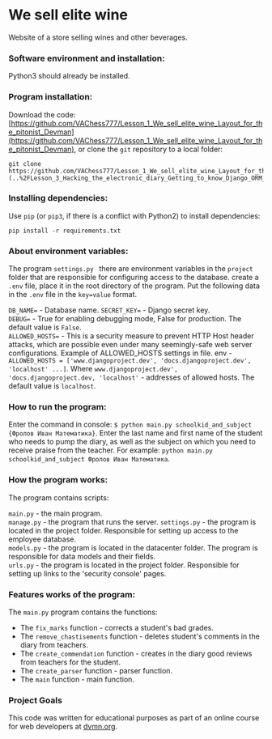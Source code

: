 # We sell elite wine

Website of a store selling wines and other beverages.

### Software environment and installation:

Python3 should already be installed.

### Program installation:

Download the code: [https://github.com/VAChess777/Lesson_1_We_sell_elite_wine_Layout_for_the_pitonist_Devman](https://github.com/VAChess777/Lesson_1_We_sell_elite_wine_Layout_for_the_pitonist_Devman), or clone the `git` repository to a local folder:
```
git clone https://github.com/VAChess777/Lesson_1_We_sell_elite_wine_Layout_for_the_pitonist_Devman[requirements.txt](..%2FLesson_3_Hacking_the_electronic_diary_Getting_to_know_Django_ORM_Devman%2Frequirements.txt)
```

### Installing dependencies:
 
Use `pip` (or `pip3`, if there is a conflict with Python2) to install dependencies:
```bach
pip install -r requirements.txt
```

### About environment variables:

The program `settings.py ` there are environment variables in the `project` folder that are responsible for configuring access to the database.
create a `.env` file, place it in the root directory of the program. Put the following data in the `.env` file in the `key=value` format.
                                                               
`DB_NAME=` - Database name. 
`SECRET_KEY=` - Django secret key.              
`DEBUG=` - True for enabling debugging mode, False for production. The default value is `False`.                                                         
`ALLOWED_HOSTS=` - This is a security measure to prevent HTTP Host header attacks, which are possible even under many seemingly-safe web server configurations.
Example of ALLOWED_HOSTS settings in file. env - `ALLOWED_HOSTS = ['www.djangoproject.dev', 'docs.djangoproject.dev', 'localhost' ...]`. Where
`www.djangoproject.dev', 'docs.djangoproject.dev, 'localhost'` -  addresses of allowed hosts. The default value is `localhost`.   

### How to run the program:

Enter the command in console: `$ python main.py schoolkid_and_subject {Фролов Иван Математика}`. Enter the last name and first name of the student who needs to pump the diary,
as well as the subject on which you need to receive praise from the teacher. For example: `python main.py schoolkid_and_subject Фролов Иван Математика`.

### How the program works:

The program contains scripts:

```main.py``` - the main program.  
```manage.py``` - the program that runs the server.
```settings.py``` - the program is located in the project folder. Responsible for setting up access to the employee database.   
```models.py``` - the program is located in the datacenter folder. The program is responsible for data models and their fields.          
```urls.py``` - the program is located in the project folder. Responsible for setting up links to the 'security console' pages.          
            
### Features works of the program:

The `main.py` program contains the functions:

* The `fix_marks` function - corrects a student's bad grades.
* The `remove_chastisements` function - deletes student's comments in the diary from teachers.
* The `create_commendation` function - creates in the diary good reviews from teachers for the student.
* The `create_parser` function - parser function.
* The `main` function - main function.

### Project Goals

This code was written for educational purposes as part of an online course for web developers at [dvmn.org](https://dvmn.org/).